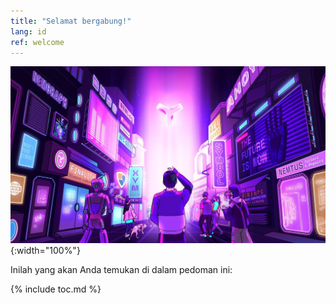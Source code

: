 ```yaml
---
title: "Selamat bergabung!"
lang: id
ref: welcome
---
```


![Welcome](../images/welcome.jpg){:width="100%"}

Inilah yang akan Anda temukan di dalam pedoman ini:

{% include toc.md %}
